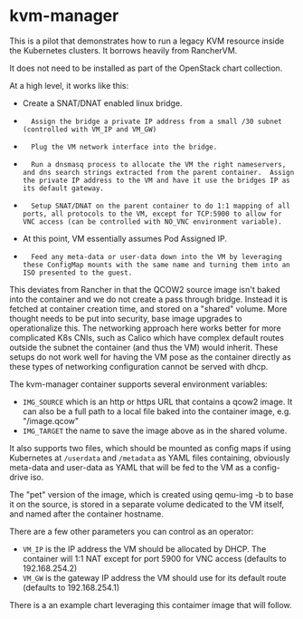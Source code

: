 # kvm-manager

This is a pilot that demonstrates how to run a legacy KVM resource inside the Kubernetes clusters.  It borrows heavily from RancherVM.

It does not need to be installed as part of the OpenStack chart collection.

At a high level, it works like this:

-	Create a SNAT/DNAT enabled linux bridge.
-       Assign the bridge a private IP address from a small /30 subnet (controlled with VM_IP and VM_GW)
-       Plug the VM network interface into the bridge.
-       Run a dnsmasq process to allocate the VM the right nameservers, and dns search strings extracted from the parent container.  Assign the private IP address to the VM and have it use the bridges IP as its default gateway.
-       Setup SNAT/DNAT on the parent container to do 1:1 mapping of all ports, all protocols to the VM, except for TCP:5900 to allow for VNC access (can be controlled with NO_VNC environment variable).
-	At this point, VM essentially assumes Pod Assigned IP.
-       Feed any meta-data or user-data down into the VM by leveraging these ConfigMap mounts with the same name and turning them into an ISO presented to the guest.

This deviates from Rancher in that the QCOW2 source image isn't baked into the container and we do not create a pass through bridge.  Instead it is fetched at container creation time, and stored on a "shared" volume.  More thought needs to be put into security, base image upgrades to operationalize this.  The networking approach here works better for more complicated K8s CNIs, such as Calico which have complex default routes outside the subnet the container (and thus the VM) would inherit.  These setups do not work well for having the VM pose as the container directly as these types of networking configuration cannot be served with dhcp.

The kvm-manager container supports several environment variables:

- ```IMG_SOURCE``` which is an http or https URL that contains a qcow2 image.  It can also be a full path to a local file baked into the container image, e.g. "/image.qcow"
- ```IMG_TARGET``` the name to save the image above as in the shared volume.

It also supports two files, which should be mounted as config maps if using Kubernetes at ```/userdata``` and ```/metadata``` as YAML files containing, obviously meta-data and user-data as YAML that will be fed to the VM as a config-drive iso.

The "pet" version of the image, which is created using qemu-img -b to base it on the source, is stored in a separate volume dedicated to the VM itself, and named after the container hostname.

There are a few other parameters you can control as an operator:

- ```VM_IP``` is the IP address the VM should be allocated by DHCP.  The container will 1:1 NAT except for port 5900 for VNC access (defaults to 192.168.254.2)
- ```VM_GW``` is the gateway IP address the VM should use for its default route (defaults to 192.168.254.1)

There is a an example chart leveraging this contaimer image that will follow.
